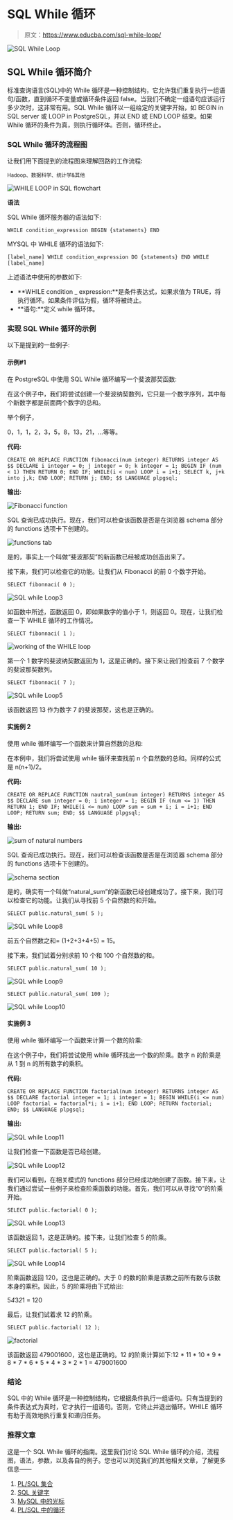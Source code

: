 # SQL While 循环

> 原文：<https://www.educba.com/sql-while-loop/>

![SQL While Loop](img/2ebc5e3935d94fcaf42f660dc8e2d183.png)



## SQL While 循环简介

标准查询语言(SQL)中的 While 循环是一种控制结构，它允许我们重复执行一组语句/函数，直到循环不变量或循环条件返回 false。当我们不确定一组语句应该运行多少次时，这非常有用。SQL While 循环以一组给定的关键字开始，如 BEGIN in SQL server 或 LOOP in PostgreSQL，并以 END 或 END LOOP 结束。如果 While 循环的条件为真，则执行循环体。否则，循环终止。

### SQL While 循环的流程图

让我们用下面提到的流程图来理解回路的工作流程:

<small>Hadoop、数据科学、统计学&其他</small>

![WHILE LOOP in SQL flowchart](img/822ca5bcc6d8cd57df447966a1d8ef93.png)



**语法**

SQL While 循环服务器的语法如下:

`WHILE condition_expression BEGIN
{statements} END`

MYSQL 中 WHILE 循环的语法如下:

`[label_name] WHILE condition_expression DO
{statements}
END WHILE [label_name]`

上述语法中使用的参数如下:

*   **WHILE condition _ expression:**是条件表达式，如果求值为 TRUE，将执行循环。如果条件评估为假，循环将被终止。
*   **语句:**定义 while 循环体。

### 实现 SQL While 循环的示例

以下是提到的一些例子:

#### 示例#1

在 PostgreSQL 中使用 SQL While 循环编写一个斐波那契函数:

在这个例子中，我们将尝试创建一个斐波纳契数列，它只是一个数字序列，其中每个新数字都是前面两个数字的总和。

举个例子，

0，1，1，2，3，5，8，13，21，…等等。

**代码:**

`CREATE OR REPLACE FUNCTION fibonacci(num integer) RETURNS integer AS $$
DECLARE
i integer = 0; j integer = 0; k integer = 1; BEGIN
IF (num < 1) THEN RETURN 0;
END IF;
WHILE(i < num)
LOOP
i = i+1;
SELECT k, j+k into j,k;
END LOOP; RETURN j; END;
$$ LANGUAGE plpgsql;`

**输出:**

![Fibonacci function](img/dc183a53f74c8c71d6cef45a2b5d1560.png)



SQL 查询已成功执行。现在，我们可以检查该函数是否是在浏览器 schema 部分的 functions 选项卡下创建的。

![functions tab](img/eaf3be8f762d9f4b071b8b805f1a9867.png)



是的，事实上一个叫做“斐波那契”的新函数已经被成功创造出来了。

接下来，我们可以检查它的功能。让我们从 Fibonacci 的前 0 个数字开始。

`SELECT fibonnaci( 0 );`

![SQL while Loop3](img/d1c179c7045c1f1c804e4be376130faa.png)



如函数中所述，函数返回 0，即如果数字的值小于 1，则返回 0。现在，让我们检查一下 WHILE 循环的工作情况。

`SELECT fibonnaci( 1 );`

![working of the WHILE loop](img/954f89acf64e13685aa82b1524e45208.png)



第一个 1 数字的斐波纳契数返回为 1，这是正确的。接下来让我们检查前 7 个数字的斐波那契数列。

`SELECT fibonnaci( 7 );`

![SQL while Loop5](img/97baebfacdf9740e514db83f3c6a7b69.png)



该函数返回 13 作为数字 7 的斐波那契，这也是正确的。

#### 实施例 2

使用 while 循环编写一个函数来计算自然数的总和:

在本例中，我们将尝试使用 while 循环来查找前 n 个自然数的总和。同样的公式是 n(n+1)/2。

**代码:**

`CREATE OR REPLACE FUNCTION nautral_sum(num integer) RETURNS integer AS $$
DECLARE
sum integer = 0; i integer = 1; BEGIN
IF (num <= 1) THEN RETURN 1;
END IF;
WHILE(i <= num) LOOP
sum = sum + i; i = i+1;
END LOOP; RETURN sum; END;
$$ LANGUAGE plpgsql;`

**输出:**

![sum of natural numbers](img/b44e3b96e1c645ad7a1f6ee687b567e1.png)



SQL 查询已成功执行。现在，我们可以检查该函数是否是在浏览器 schema 部分的 functions 选项卡下创建的。

![schema section](img/d3c5685e3c2147bcb83370487217db7d.png)



是的，确实有一个叫做“natural_sum”的新函数已经创建成功了。接下来，我们可以检查它的功能。让我们从寻找前 5 个自然数的和开始。

`SELECT public.natural_sum( 5 );`

![SQL while Loop8](img/36345a23135cd15bb4b5cd07085d6eb7.png)



前五个自然数之和= (1+2+3+4+5) = 15。

接下来，我们试着分别求前 10 个和 100 个自然数的和。

`SELECT public.natural_sum( 10 );`

![SQL while Loop9](img/e13ab88199e1223ff51bc74dad439b45.png)



`SELECT public.natural_sum( 100 );`

![SQL while Loop10](img/694146e24d775ff5fae59d16ccbcef38.png)



#### 实施例 3

使用 while 循环编写一个函数来计算一个数的阶乘:

在这个例子中，我们将尝试使用 while 循环找出一个数的阶乘。数字 n 的阶乘是从 1 到 n 的所有数字的乘积。

**代码:**

`CREATE OR REPLACE FUNCTION factorial(num integer) RETURNS integer AS $$
DECLARE
factorial integer = 1; i integer = 1; BEGIN
WHILE(i <= num) LOOP
factorial = factorial*i; i = i+1;
END LOOP;
RETURN factorial; END;
$$ LANGUAGE plpgsql;`

**输出:**

![SQL while Loop11](img/b66e4fec49c1b865a2b381cedaf59c26.png)



让我们检查一下函数是否已经创建。

![SQL while Loop12](img/c1c4bab7bda5cf11a896b4145338ef66.png)



我们可以看到，在相关模式的 functions 部分已经成功地创建了函数。接下来，让我们通过尝试一些例子来检查阶乘函数的功能。首先，我们可以从寻找“0”的阶乘开始。

`SELECT public.factorial( 0 );`

![SQL while Loop13](img/75be699eb45e856788ad7f2e27415471.png)



该函数返回 1，这是正确的。接下来，让我们检查 5 的阶乘。

`SELECT public.factorial( 5 );`

![SQL while Loop14](img/30317ae31842e37aa6af583a79187623.png)



阶乘函数返回 120，这也是正确的。大于 0 的数的阶乘是该数之前所有数与该数本身的乘积。因此，5 的阶乘将由下式给出:

5*4*3*2*1 = 120

最后，让我们试着求 12 的阶乘。

`SELECT public.factorial( 12 );`

![factorial](img/8e3e1690450118373b12575e69b3a466.png)



该函数返回 479001600，这也是正确的。12 的阶乘计算如下:12 * 11 * 10 * 9 * 8 * 7 * 6 * 5 * 4 * 3 * 2 * 1 = 479001600

### 结论

SQL 中的 While 循环是一种控制结构，它根据条件执行一组语句。只有当提到的条件表达式为真时，它才执行一组语句。否则，它终止并退出循环。WHILE 循环有助于高效地执行重复和递归任务。

### 推荐文章

这是一个 SQL While 循环的指南。这里我们讨论 SQL While 循环的介绍，流程图，语法，参数，以及各自的例子。您也可以浏览我们的其他相关文章，了解更多信息——

1.  [PL/SQL 集合](https://www.educba.com/pl-sql-collections/)
2.  [SQL 关键字](https://www.educba.com/sql-keywords/)
3.  [MySQL 中的光标](https://www.educba.com/cursor-in-mysql/)
4.  [PL/SQL 中的循环](https://www.educba.com/loops-in-pl-sql/)





